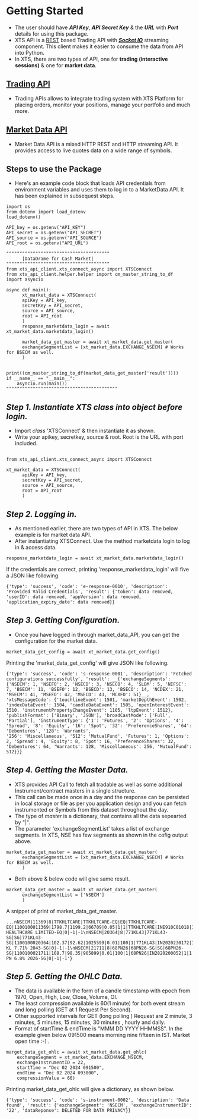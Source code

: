 # Getting Started
* The user should have ___API Key___, ___API Secret Key___ & the ___URL___ with ___Port___ details for using this package.
* XTS API is a [REST](https://en.wikipedia.org/wiki/REST) based Trading API with [___Socket IO___](https://en.wikipedia.org/wiki/Socket.IO) streaming component. This client makes it easier to consume the data from API into Python.
* In XTS, there are two types of API, one for __trading (interactive sessions)__ & one for __market data__.

## [Trading API](https://symphonyfintech.com/xts-trading-front-end-api-v2/)
* Trading APIs allows to integrate trading system with XTS Platform for placing orders, monitor your positions, manage your portfolio and much more.
## [Market Data API](https://symphonyfintech.com/xts-market-data-front-end-api-v2/#section/Authentication)
* Market Data API is a mixed HTTP REST and HTTP streaming API. It provides access to live quotes data on a wide range of symbols.

## __Steps to use the Package__

* Here's an example code block that loads API credentials from environment variables and uses them to log in to a MarketData API. It has been explained in subsequest steps.

```
import os
from dotenv import load_dotenv
load_dotenv()

API_key = os.getenv("API_KEY")
API_secret = os.getenv("API_SECRET")
API_source = os.getenv("API_SOURCE")
API_root = os.getenv("API_URL")

"""""""""""""""""""""""""""""""""""""""
      |DataDrame for Cash Market|
"""""""""""""""""""""""""""""""""""""""
from xts_api_client.xts_connect_async import XTSConnect
from xts_api_client.helper.helper import cm_master_string_to_df
import asyncio

async def main():
      xt_market_data = XTSConnect(
      apiKey = API_key,
      secretKey = API_secret,
      source = API_source,
      root = API_root
      )
      response_marketdata_login = await xt_market_data.marketdata_login()

      market_data_get_master = await xt_market_data.get_master(
      exchangeSegmentList = [xt_market_data.EXCHANGE_NSECM] # Works for BSECM as well.
      )

      print((cm_master_string_to_df(market_data_get_master['result'])))
if __name__ == "__main__":
    asyncio.run(main())
""""""""""""""""""""""""""""""""""""""""""
```
## ___Step 1. Instantiate XTS class into object before login.___
* Import _class_ 'XTSConnect' & then instantiate it as shown.
* Write your apikey, secretkey, source & root. Root is the URL with port included.

```

from xts_api_client.xts_connect_async import XTSConnect

xt_market_data = XTSConnect(
      apiKey = API_key,
      secretKey = API_secret,
      source = API_source,
      root = API_root
      )

```
## ___Step 2. Logging in.___
* As mentioned earlier, there are two types of API in XTS. The below example is for market data API.
* After instantiating XTSConnect. Use the method marketdata login to log in & access data.

```
response_marketdata_login = await xt_market_data.marketdata_login()
```

If the credentials are correct, printing 'response_marketdata_login' will five a JSON like following.
```
{'type': 'success', 'code': 'e-response-0010', 'description': 'Provided Valid Credentials', 'result': {'token': data removed, 'userID': data removed, 'appVersion': data removed, 'application_expiry_date': data removed}}
```
## ___Step 3. Getting Configuration.___
* Once you have logged in through market_data_API, you can get the configuration for the market data.
```
market_data_get_config = await xt_market_data.get_config()
```

Printing the 'market_data_get_config' will give JSON like following.

```
{'type': 'success', 'code': 's-response-0001', 'description': 'Fetched configurations successfully', 'result': __{'exchangeSegments': {'NSECM': 1, 'NSEFO': 2, 'NSECD': 3, 'NSECO': 4, 'SLBM': 5, 'NIFSC': 7, 'BSECM': 11, 'BSEFO': 12, 'BSECD': 13, 'BSECO': 14, 'NCDEX': 21, 'MSECM': 41, 'MSEFO': 42, 'MSECD': 43, 'MCXFO': 51}__, 'xtsMessageCode': {'touchlineEvent': 1501, 'marketDepthEvent': 1502, 'indexDataEvent': 1504, 'candleDataEvent': 1505, 'openInterestEvent': 1510, 'instrumentPropertyChangeEvent': 1105, 'ltpEvent': 1512}, 'publishFormat': ['Binary', 'JSON'], 'broadCastMode': ['Full', 'Partial'], 'instrumentType': {'1': 'Futures', '2': 'Options', '4': 'Spread', '8': 'Equity', '16': 'Spot', '32': 'PreferenceShares', '64': 'Debentures', '128': 'Warrants', 
'256': 'Miscellaneous', '512': 'MutualFund', 'Futures': 1, 'Options': 2, 'Spread': 4, 'Equity': 8, 'Spot': 16, 'PreferenceShares': 32, 'Debentures': 64, 'Warrants': 128, 'Miscellaneous': 256, 'MutualFund': 512}}}
```
## ___Step 4. Getting the Master Data.___
* XTS provides API Call to fetch all tradable as well as some additional Instrument/contract masters in a single structure. 
* This call can be made once in a day and the response can be persisted in local storage or file as per you application design and you can fetch instrumented or Symbols from this dataset throughout the day.
* The type of _master_ is a dictionary, that contains all the data sepearted by "|".
* The parameter 'exchangeSegmentList' takes a list of exchange segments. In XTS, NSE has few segments as shown in the cofig output above.

```
market_data_get_master = await xt_market_data.get_master(
      exchangeSegmentList = [xt_market_data.EXCHANGE_NSECM] # Works for BSECM as well.
      )
```
* Both above & below code will give same result. 
```
market_data_get_master = await xt_market_data.get_master(
      exchangeSegmentList = ['NSECM']
      )
```

A snippet of print of market_data_get_master.
```
...nNSECM|11369|8|TTKHLTCARE|TTKHLTCARE-EQ|EQ|TTKHLTCARE-EQ|1100100011369|1798.7|1199.2|66709|0.05|1|1|TTKHLTCARE|INE910C01018|1|1|TTK HEALTHCARE LIMITED-EQ|0|-1|-1\nNSECM|20364|8|771KL43|771KL43-SG|SG|771KL43-SG|1100100020364|102.37|92.62|1025599|0.01|100|1|771KL43|IN2020230172|1|1|SDL KL 7.71% 2043-SG|0|-1|-1\nNSECM|21711|8|68PN26|68PN26-SG|SG|68PN26-SG|1100100021711|108.7|98.35|965899|0.01|100|1|68PN26|IN2820200052|1|1|SDL PN 6.8% 2026-SG|0|-1|-1'}
```
## ___Step 5. Getting the OHLC Data.___
* The data is available in the form of a candle timestamp with epoch from 1970, Open, High, Low, Close, Volume, OI.
* The least compression available is 60(1 minute) for both event stream and long polling (GET at 1 Request Per Second).
* Other supported intervals for GET (long polling ) Request are 2 minute, 3 minutes, 5 minutes, 15 minutes, 30 minutes , hourly and daily.
* Format of startTime & endTime is "MMM DD YYYY HHMMSS". In the example given below 091500 means morning nine fifteen in IST. Market open time :-) .

```
marget_data_get_ohlc = await xt_market_data.get_ohlc(
    exchangeSegment = xt_market_data.EXCHANGE_NSECM,
    exchangeInstrumentID = 22,
    startTime = "Dec 02 2024 091500",
    endTime = "Dec 02 2024 093000",
    compressionValue = 60)
```

Printing market_data_get_ohlc will give a dictionary, as shown below.

```
{'type': 'success', 'code': 's-instrument-0002', 'description': 'Data found', 'result': {'exchangeSegment': 'NSECM', 'exchangeInstrumentID': '22', 'dataReponse': DELETED FOR DATA PRIVACY}}
```
